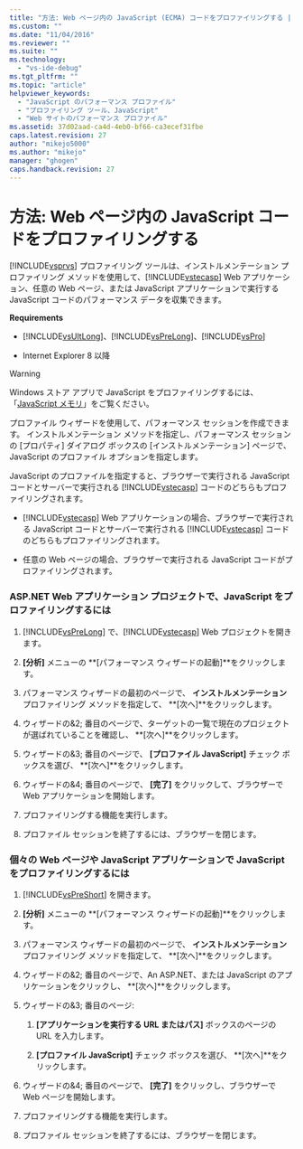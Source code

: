 ```yaml
---
title: "方法: Web ページ内の JavaScript (ECMA) コードをプロファイリングする | Microsoft Docs"
ms.custom: ""
ms.date: "11/04/2016"
ms.reviewer: ""
ms.suite: ""
ms.technology: 
  - "vs-ide-debug"
ms.tgt_pltfrm: ""
ms.topic: "article"
helpviewer_keywords: 
  - "JavaScript のパフォーマンス プロファイル"
  - "プロファイリング ツール、JavaScript"
  - "Web サイトのパフォーマンス プロファイル"
ms.assetid: 37d02aad-ca4d-4eb0-bf66-ca3ecef31fbe
caps.latest.revision: 27
author: "mikejo5000"
ms.author: "mikejo"
manager: "ghogen"
caps.handback.revision: 27
---
```

# <a name="how-to-profile-javascript-code-in-web-pages"></a>方法: Web ページ内の JavaScript コードをプロファイリングする
[!INCLUDE[vsprvs](../code-quality/includes/vsprvs_md.md)] プロファイリング ツールは、インストルメンテーション プロファイリング メソッドを使用して、[!INCLUDE[vstecasp](../code-quality/includes/vstecasp_md.md)] Web アプリケーション、任意の Web ページ、または JavaScript アプリケーションで実行する JavaScript コードのパフォーマンス データを収集できます。  
  
 **Requirements**  
  
-   [!INCLUDE[vsUltLong](../code-quality/includes/vsultlong_md.md)]、[!INCLUDE[vsPreLong](../code-quality/includes/vsprelong_md.md)]、[!INCLUDE[vsPro](../code-quality/includes/vspro_md.md)]  
  
-   Internet Explorer 8 以降  
  
> [!WARNING]
>  Windows ストア アプリで JavaScript をプロファイリングするには、「[JavaScript メモリ](../profiling/javascript-memory.md)」をご覧ください。 
  
 プロファイル ウィザードを使用して、パフォーマンス セッションを作成できます。 インストルメンテーション メソッドを指定し、パフォーマンス セッションの [プロパティ] ダイアログ ボックスの [インストルメンテーション] ページで、JavaScript のプロファイル オプションを指定します。  
  
 JavaScript のプロファイルを指定すると、ブラウザーで実行される JavaScript コードとサーバーで実行される [!INCLUDE[vstecasp](../code-quality/includes/vstecasp_md.md)] コードのどちらもプロファイリングされます。  
  
-   [!INCLUDE[vstecasp](../code-quality/includes/vstecasp_md.md)] Web アプリケーションの場合、ブラウザーで実行される JavaScript コードとサーバーで実行される [!INCLUDE[vstecasp](../code-quality/includes/vstecasp_md.md)] コードのどちらもプロファイリングされます。  
  
-   任意の Web ページの場合、ブラウザーで実行される JavaScript コードがプロファイリングされます。  
  
### <a name="to-profile-javascript-in-an-aspnet-web-application-project"></a>ASP.NET Web アプリケーション プロジェクトで、JavaScript をプロファイリングするには  
  
1.  [!INCLUDE[vsPreLong](../code-quality/includes/vsprelong_md.md)] で、[!INCLUDE[vstecasp](../code-quality/includes/vstecasp_md.md)] Web プロジェクトを開きます。  
  
2.  **[分析]** メニューの **[パフォーマンス ウィザードの起動]**をクリックします。  
  
3.  パフォーマンス ウィザードの最初のページで、 **インストルメンテーション** プロファイリング メソッドを指定して、 **[次へ]**をクリックします。  
  
4.  ウィザードの&2; 番目のページで、ターゲットの一覧で現在のプロジェクトが選ばれていることを確認し、 **[次へ]**をクリックします。  
  
5.  ウィザードの&3; 番目のページで、 **[プロファイル JavaScript]** チェック ボックスを選び、 **[次へ]**をクリックします。  
  
6.  ウィザードの&4; 番目のページで、 **[完了]** をクリックして、ブラウザーで Web アプリケーションを開始します。  
  
7.  プロファイリングする機能を実行します。  
  
8.  プロファイル セッションを終了するには、ブラウザーを閉じます。  
  
### <a name="to-profile-javascript-in-individual-web-pages-or-a-javascript-applications"></a>個々の Web ページや JavaScript アプリケーションで JavaScript をプロファイリングするには  
  
1.  [!INCLUDE[vsPreShort](../code-quality/includes/vspreshort_md.md)] を開きます。  
  
2.  **[分析]** メニューの **[パフォーマンス ウィザードの起動]**をクリックします。  
  
3.  パフォーマンス ウィザードの最初のページで、 **インストルメンテーション** プロファイリング メソッドを指定して、 **[次へ]**をクリックします。  
  
4.  ウィザードの&2; 番目のページで、An ASP.NET、または JavaScript のアプリケーションをクリックし、 **[次へ]**をクリックします。  
  
5.  ウィザードの&3; 番目のページ:  
  
    1.  **[アプリケーションを実行する URL またはパス]** ボックスのページの URL を入力します。  
  
    2.  **[プロファイル JavaScript]** チェック ボックスを選び、 **[次へ]**をクリックします。  
  
6.  ウィザードの&4; 番目のページで、 **[完了]** をクリックし、ブラウザーで Web ページを開始します。  
  
7.  プロファイリングする機能を実行します。  
  
8.  プロファイル セッションを終了するには、ブラウザーを閉じます。


<!--HONumber=Feb17_HO4-->


